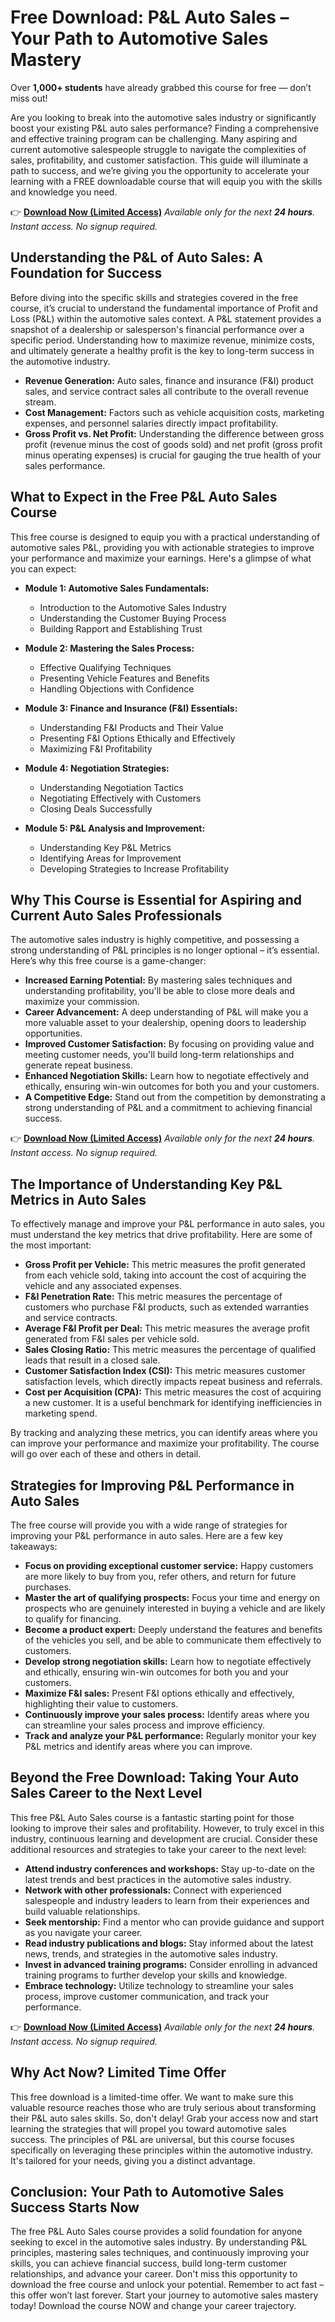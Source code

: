 # Free Download: P&L Auto Sales – Your Path to Automotive Sales Mastery

Over **1,000+ students** have already grabbed this course for free — don’t miss out!

Are you looking to break into the automotive sales industry or significantly boost your existing P&L auto sales performance? Finding a comprehensive and effective training program can be challenging. Many aspiring and current automotive salespeople struggle to navigate the complexities of sales, profitability, and customer satisfaction. This guide will illuminate a path to success, and we’re giving you the opportunity to accelerate your learning with a FREE downloadable course that will equip you with the skills and knowledge you need.

👉 [**Download Now (Limited Access)**](https://udemywork.com/p-and-l-auto-sales)
_Available only for the next **24 hours**. Instant access. No signup required._

## Understanding the P&L of Auto Sales: A Foundation for Success

Before diving into the specific skills and strategies covered in the free course, it’s crucial to understand the fundamental importance of Profit and Loss (P&L) within the automotive sales context. A P&L statement provides a snapshot of a dealership or salesperson's financial performance over a specific period. Understanding how to maximize revenue, minimize costs, and ultimately generate a healthy profit is the key to long-term success in the automotive industry.

*   **Revenue Generation:** Auto sales, finance and insurance (F&I) product sales, and service contract sales all contribute to the overall revenue stream.
*   **Cost Management:** Factors such as vehicle acquisition costs, marketing expenses, and personnel salaries directly impact profitability.
*   **Gross Profit vs. Net Profit:** Understanding the difference between gross profit (revenue minus the cost of goods sold) and net profit (gross profit minus operating expenses) is crucial for gauging the true health of your sales performance.

## What to Expect in the Free P&L Auto Sales Course

This free course is designed to equip you with a practical understanding of automotive sales P&L, providing you with actionable strategies to improve your performance and maximize your earnings. Here's a glimpse of what you can expect:

*   **Module 1: Automotive Sales Fundamentals:**
    *   Introduction to the Automotive Sales Industry
    *   Understanding the Customer Buying Process
    *   Building Rapport and Establishing Trust

*   **Module 2: Mastering the Sales Process:**
    *   Effective Qualifying Techniques
    *   Presenting Vehicle Features and Benefits
    *   Handling Objections with Confidence

*   **Module 3: Finance and Insurance (F&I) Essentials:**
    *   Understanding F&I Products and Their Value
    *   Presenting F&I Options Ethically and Effectively
    *   Maximizing F&I Profitability

*   **Module 4: Negotiation Strategies:**
    *   Understanding Negotiation Tactics
    *   Negotiating Effectively with Customers
    *   Closing Deals Successfully

*   **Module 5: P&L Analysis and Improvement:**
    *   Understanding Key P&L Metrics
    *   Identifying Areas for Improvement
    *   Developing Strategies to Increase Profitability

## Why This Course is Essential for Aspiring and Current Auto Sales Professionals

The automotive sales industry is highly competitive, and possessing a strong understanding of P&L principles is no longer optional – it’s essential. Here’s why this free course is a game-changer:

*   **Increased Earning Potential:** By mastering sales techniques and understanding profitability, you'll be able to close more deals and maximize your commission.
*   **Career Advancement:** A deep understanding of P&L will make you a more valuable asset to your dealership, opening doors to leadership opportunities.
*   **Improved Customer Satisfaction:** By focusing on providing value and meeting customer needs, you'll build long-term relationships and generate repeat business.
*   **Enhanced Negotiation Skills:** Learn how to negotiate effectively and ethically, ensuring win-win outcomes for both you and your customers.
*   **A Competitive Edge:** Stand out from the competition by demonstrating a strong understanding of P&L and a commitment to achieving financial success.

👉 [**Download Now (Limited Access)**](https://udemywork.com/p-and-l-auto-sales)
_Available only for the next **24 hours**. Instant access. No signup required._

## The Importance of Understanding Key P&L Metrics in Auto Sales

To effectively manage and improve your P&L performance in auto sales, you must understand the key metrics that drive profitability. Here are some of the most important:

*   **Gross Profit per Vehicle:** This metric measures the profit generated from each vehicle sold, taking into account the cost of acquiring the vehicle and any associated expenses.
*   **F&I Penetration Rate:** This metric measures the percentage of customers who purchase F&I products, such as extended warranties and service contracts.
*   **Average F&I Profit per Deal:** This metric measures the average profit generated from F&I sales per vehicle sold.
*   **Sales Closing Ratio:** This metric measures the percentage of qualified leads that result in a closed sale.
*   **Customer Satisfaction Index (CSI):** This metric measures customer satisfaction levels, which directly impacts repeat business and referrals.
*   **Cost per Acquisition (CPA):** This metric measures the cost of acquiring a new customer. It is a useful benchmark for identifying inefficiencies in marketing spend.

By tracking and analyzing these metrics, you can identify areas where you can improve your performance and maximize your profitability. The course will go over each of these and others in detail.

## Strategies for Improving P&L Performance in Auto Sales

The free course will provide you with a wide range of strategies for improving your P&L performance in auto sales. Here are a few key takeaways:

*   **Focus on providing exceptional customer service:** Happy customers are more likely to buy from you, refer others, and return for future purchases.
*   **Master the art of qualifying prospects:** Focus your time and energy on prospects who are genuinely interested in buying a vehicle and are likely to qualify for financing.
*   **Become a product expert:** Deeply understand the features and benefits of the vehicles you sell, and be able to communicate them effectively to customers.
*   **Develop strong negotiation skills:** Learn how to negotiate effectively and ethically, ensuring win-win outcomes for both you and your customers.
*   **Maximize F&I sales:** Present F&I options ethically and effectively, highlighting their value to customers.
*   **Continuously improve your sales process:** Identify areas where you can streamline your sales process and improve efficiency.
*   **Track and analyze your P&L performance:** Regularly monitor your key P&L metrics and identify areas where you can improve.

## Beyond the Free Download: Taking Your Auto Sales Career to the Next Level

This free P&L Auto Sales course is a fantastic starting point for those looking to improve their sales and profitability. However, to truly excel in this industry, continuous learning and development are crucial. Consider these additional resources and strategies to take your career to the next level:

*   **Attend industry conferences and workshops:** Stay up-to-date on the latest trends and best practices in the automotive sales industry.
*   **Network with other professionals:** Connect with experienced salespeople and industry leaders to learn from their experiences and build valuable relationships.
*   **Seek mentorship:** Find a mentor who can provide guidance and support as you navigate your career.
*   **Read industry publications and blogs:** Stay informed about the latest news, trends, and strategies in the automotive sales industry.
*   **Invest in advanced training programs:** Consider enrolling in advanced training programs to further develop your skills and knowledge.
*   **Embrace technology:** Utilize technology to streamline your sales process, improve customer communication, and track your performance.

👉 [**Download Now (Limited Access)**](https://udemywork.com/p-and-l-auto-sales)
_Available only for the next **24 hours**. Instant access. No signup required._

## Why Act Now? Limited Time Offer

This free download is a limited-time offer. We want to make sure this valuable resource reaches those who are truly serious about transforming their P&L auto sales skills. So, don't delay! Grab your access now and start learning the strategies that will propel you toward automotive sales success. The principles of P&L are universal, but this course focuses specifically on leveraging these principles within the automotive industry. It's tailored for your needs, giving you a distinct advantage.

## Conclusion: Your Path to Automotive Sales Success Starts Now

The free P&L Auto Sales course provides a solid foundation for anyone seeking to excel in the automotive sales industry. By understanding P&L principles, mastering sales techniques, and continuously improving your skills, you can achieve financial success, build long-term customer relationships, and advance your career. Don't miss this opportunity to download the free course and unlock your potential. Remember to act fast – this offer won’t last forever. Start your journey to automotive sales mastery today! Download the course NOW and change your career trajectory.
